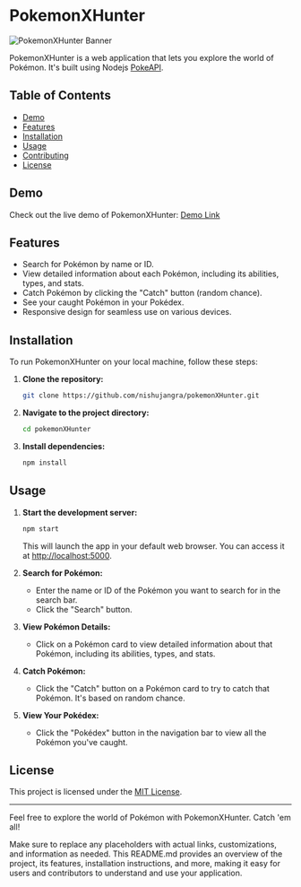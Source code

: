# PokemonXHunter

![PokemonXHunter Banner](https://github.com/nishujangra/pokemonXHunter/blob/main/public/pikachu.png)

PokemonXHunter is a web application that lets you explore the world of Pokémon. It's built using Nodejs [PokeAPI](https://pokeapi.co/).

## Table of Contents

- [Demo](#demo)
- [Features](#features)
- [Installation](#installation)
- [Usage](#usage)
- [Contributing](#contributing)
- [License](#license)

## Demo

Check out the live demo of PokemonXHunter: [Demo Link](https://pokemonxhunter.onrender.com/)

## Features

- Search for Pokémon by name or ID.
- View detailed information about each Pokémon, including its abilities, types, and stats.
- Catch Pokémon by clicking the "Catch" button (random chance).
- See your caught Pokémon in your Pokédex.
- Responsive design for seamless use on various devices.


## Installation

To run PokemonXHunter on your local machine, follow these steps:

1. **Clone the repository:**

   ```bash
   git clone https://github.com/nishujangra/pokemonXHunter.git
   ```

2. **Navigate to the project directory:**

   ```bash
   cd pokemonXHunter
   ```

3. **Install dependencies:**

   ```bash
   npm install
   ```

## Usage

1. **Start the development server:**

   ```bash
   npm start
   ```

   This will launch the app in your default web browser. You can access it at [http://localhost:5000](http://localhost:5000).

2. **Search for Pokémon:**

   - Enter the name or ID of the Pokémon you want to search for in the search bar.
   - Click the "Search" button.

3. **View Pokémon Details:**

   - Click on a Pokémon card to view detailed information about that Pokémon, including its abilities, types, and stats.

4. **Catch Pokémon:**

   - Click the "Catch" button on a Pokémon card to try to catch that Pokémon. It's based on random chance.

5. **View Your Pokédex:**

   - Click the "Pokédex" button in the navigation bar to view all the Pokémon you've caught.


## License

This project is licensed under the [MIT License](LICENSE).

---

Feel free to explore the world of Pokémon with PokemonXHunter. Catch 'em all!

Make sure to replace any placeholders with actual links, customizations, and information as needed. This README.md provides an overview of the project, its features, installation instructions, and more, making it easy for users and contributors to understand and use your application.